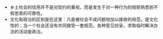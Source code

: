 - 乡土社会的信用并不是对契约的重视，而是发生于对一种行为的规矩熟悉到不假思索的可靠性。 
- 文化和政治的区别是在这里：凡是被社会不成问题地加以接收的规范，是文化性的；当一个社会还没有共同接受一套规范，各种意见纷呈，求取临时解决办法的活动是政治。